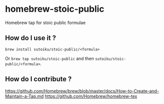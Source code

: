 # homebrew-stoic-public
Homebrew tap for stoic public formulae

## How do I use it ?
`brew install sutoiku/stoic-public/<formula>`

Or `brew tap sutoiku/stoic-public` and then `sutoiku/stoic-public/<formula>`.

## How do I contribute ?
https://github.com/Homebrew/brew/blob/master/docs/How-to-Create-and-Maintain-a-Tap.md
https://github.com/Homebrew/homebrew-tex
